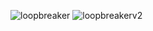 ![loopbreaker](https://github.com/user-attachments/assets/30d5cff6-d0f7-4aec-bd44-e809de2ca010)
![loopbreakerv2](https://github.com/user-attachments/assets/14128d8a-798e-4401-a12a-e0773bf96fc1)
